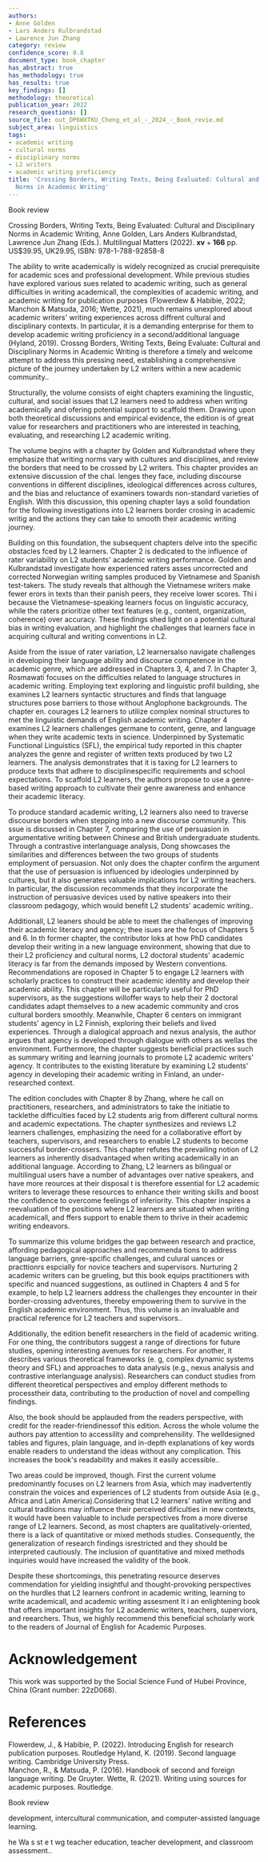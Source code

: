 ```yaml
---
authors:
- Anne Golden
- Lars Anders Kulbrandstad
- Lawrence Jun Zhang
category: review
confidence_score: 0.8
document_type: book_chapter
has_abstract: true
has_methodology: true
has_results: true
key_findings: []
methodology: theoretical
publication_year: 2022
research_questions: []
source_file: out_DP6WXTKU_Cheng_et_al_-_2024_-_Book_revie.md
subject_area: linguistics
tags:
- academic writing
- cultural norms
- disciplinary norms
- L2 writers
- academic writing proficiency
title: 'Crossing Borders, Writing Texts, Being Evaluated: Cultural and Disciplinary
  Norms in Academic Writing'
---
```


Book review

Crossing Borders, Writing Texts, Being Evaluated: Cultural and Disciplinary Norms in Academic Writing, Anne Golden, Lars Anders Kulbrandstad, Lawrence Jun Zhang (Eds.). Multilingual Matters (2022). $\mathbf { x v } + \mathbf { 1 6 6 }$ pp. US\$39.95, UK29.95, ISBN: 978-1-788-92858-8

The ability to write academically is widely recognized as crucial prerequisite for academic sces and professional development. While previous studies have explored various sues related to academic writing, such as general difficulties in writing academicall, the complexities of academic writing, and academic writing for publication purposes (Flowerdew & Habibie, 2022; Manchon & Matsuda, 2016; Wette, 2021), much remains unexplored about academic writers' writing experiences across diffrent cultural and disciplinary contexts. In particular, it is a demanding enterprise for them to develop academic writing proficiency in a second/additional language (Hyland, 2019). Crossng Borders, Writing Texts, Being Evaluate: Cultural and Disciplinary Norms in Academic Writing is therefore a timely and welcome attempt to address this pressing need, establishing a comprehensive picture of the journey undertaken by L2 writers within a new academic community..

Structurally, the volume consists of eight chapters examining the lingustic, cultural, and social issues that L2 learners need to address when writing academically and ofering potential support to scaffold them. Drawing upon both theoretical discussions and empirical evidence, the edition is of great value for researchers and practitioners who are interested in teaching, evaluating, and researching L2 academic writing.

The volume begins with a chapter by Golden and Kulbrandstad where they emphasize that writing norms vary with cultures and disciplines, and review the borders that need to be crossed by L2 writers. This chapter provides an extensive discussion of the chal. lenges they face, including discourse conventions in different disciplines, ideological differences across cultures, and the bias and reluctance of examiners towards non-standard varieties of English. With this discussion, this opening chapter lays a solid foundation for the following investigations into L2 learners border crosing in academic writig and the actions they can take to smooth their academic writing journey.

Building on this foundation, the subsequent chapters delve into the specific obstacles fced by L2 learners. Chapter 2 is dedicated to the influence of rater variability on L2 students' academic writing performance. Golden and Kulbrandstad investigate how experienced raters asses uncorrected and corrected Norwegian writing samples produced by Vietnamese and Spanish test-takers. The study reveals that although the Vietnamese writers make fewer erors in texts than their panish peers, they receive lower scores. Thi i because the Vietnamese-speaking learners focus on linguistic accuracy, while the raters prioritize other text features (e.g., content, organization, coherence) over accuracy. These findings shed light on a potential cultural bias in writing evaluation, and highlight the challenges that learners face in acquiring cultural and writing conventions in L2.

Aside from the issue of rater variation, L2 learnersalso navigate challenges in developing their language ability and discourse competence in the academic genre, which are addressed in Chapters 3, 4, and 7. In Chapter 3, Rosmawati focuses on the difficulties related to language structures in academic writing. Employing text exploring and linguistic profil building, she examines L2 learners syntactic structures and finds that language structures pose barriers to those without Anglophone backgrounds. The chapter en. courages L2 learners to utilize complex nominal structures to met the linguistic demands of English academic writing. Chapter 4 examines L2 learners challenges germane to content, genre, and language when they write academic texts in science. Underpinned by Systematic Functional Linguistics (SFL), the empirical tudy reported in this chapter analyzes the genre and register of written texts produced by two L2 learners. The analysis demonstrates that it is taxing for L2 learners to produce texts that adhere to disciplinespecific requirements and school expectations. To scaffold L2 learners, the authors propose to use a genre-based writing approach to cultivate their genre awareness and enhance their academic literacy.

To produce standard academic writing, L2 learners also need to traverse discourse borders when stepping into a new discourse community. This ssue is discussed in Chapter 7, comparing the use of persuasion in argumentative writing between Chinese and British undergraduate students. Through a contrastive interlanguage analysis, Dong showcases the similarities and differences between the two groups of students employment of persuasion. Not only does the chapter confirm the argument that the use of persuasion is influenced by ideologies underpinned by cultures, but it also generates valuable implications for L2 writing teachers. In particular, the discussion recommends that they incorporate the instruction of persuasive devices used by native speakers into their classroom pedagogy, which would benefit L2 students' academic writing..

Additionall, L2 leaners should be able to meet the challenges of improving their academic literacy and agency; thee isues are the focus of Chapters 5 and 6. In th former chapter, the contributor loks at how PhD candidates develop their writing in a new language environment, showing that due to their L2 proficiency and cultural norms, L2 doctoral students' academic literacy is far from the demands imposed by Western conventions. Recommendations are roposed in Chapter 5 to engage L2 learners with scholarly practices to construct their academic identity and develop their academic ability. This chapter will be particularly useful for PhD supervisors, as the suggestions willoffer ways to help their 2 doctoral candidates adapt themselves to a new academic community and cros cultural borders smoothly. Meanwhile, Chapter 6 centers on immigrant students' agency in L2 Finnish, exploring their beliefs and lived experiences. Through a dialogical approach and nexus analysis, the author argues that agency is developed through dialogue with others as wellas the environment. Furthermore, the chapter suggests beneficial practices such as summary writing and learning journals to promote L2 academic writers' agency. It contributes to the existing literature by examining L2 students' agency in developing their academic writing in Finland, an under-researched context.

The edition concludes with Chapter 8 by Zhang, where he call on practitioners, researchers, and administrators to take the initiatie to tacklethe difficulties faced by L2 students arig from different cultural norms and academic expectations. The chapter synthesizes and reviews L2 learners challenges, emphasizing the need for a collaborative effort by teachers, supervisors, and researchers to enable L2 students to become successful border-crossers. This chapter refutes the prevailing notion of L2 learners as inherently disadvantaged when writing academically in an additional language. According to Zhang, L2 learners as bilingual or multilingual users have a number of advantages over native speakers, and have more reources at their disposal t is therefore essential for L2 academic writers to leverage these resources to enhance their writing skills and boost the confidence to overcome feelings of inferiority. This chapter inspires a reevaluation of the positions where L2 learners are situated when writing academicall, and ffers support to enable them to thrive in their academic writing endeavors.

To summarize this volume bridges the gap between research and practice, affording pedagogical approaches and recommenda tions to address language barriers, gnre-spcific challenges, and culural uances or practtionrs espcially for novice teachers and supervisors. Nurturing 2 academic writers can be grueling, but this book equips practitioners with specific and nuanced suggestions, as outlined in Chapters 4 and 5 for example, to help L2 learners address the challenges they encounter in their border-crossing adventures, thereby empowering them to survive in the English academic environment. Thus, this volume is an invaluable and practical reference for L2 teachers and supervisors..

Additionally, the edition benefit researchers in the field of academic writing. For one thing, the contributors suggest a range of directions for future studies, opening interesting avenues for researchers. For another, it describes various theoretical frameworks (e. g, complex dynamic systems theory and SFL) and approaches to data analysis (e.g., nexus analysis and contrastive interlanguage analysis). Researchers can conduct studies from different theoretical perspectives and employ different methods to processtheir data, contributing to the production of novel and compelling findings.

Also, the book should be applauded from the readers perspective, with credit for the reader-friendinessof this edition. Across the whole volume the authors pay attention to accessility and comprehensility. The welldesigned tables and figures, plain language, and in-depth explanations of key words enable readers to understand the ideas without any complication. This increases the book's readability and makes it easily accessible..

Two areas could be improved, though. First the current volume predominantly focuses on L2 learners from Asia, which may inadvertently constrain the voices and experiences of L2 students from outside Asia (e.g., Africa and Latin America).Considering that L2 learners' native writing and cultural traditions may influence their perceived dificulties in new contexts, it would have been valuable to include perspectives from a more diverse range of L2 learners. Second, as most chapters are qualitatively-oriented, there is a lack of quantitative or mixed methods studies. Consequently, the generalization of research findings isrestricted and they should be interpreted cautiously. The inclusion of quantitative and mixed methods inquiries would have increased the validity of the book.

Despite these shortcomings, this penetrating resource deserves commendation for yielding insightful and thought-provoking perspectives on the hurdles that L2 learners confront in academic writing, learning to write academicall, and academic writing assesment It i an enlightening book that offers important insights for L2 academic writers, teachers, superviors, and reearchers. Thus, we highly recommend this beneficial scholarly work to the readers of Journal of English for Academic Purposes.

# Acknowledgement

This work was supported by the Social Science Fund of Hubei Province, China (Grant number: 22zD068).

# References

Flowerdew, J., & Habibie, P. (2022). Introducing English for research publication purposes. Routledge Hyland, K. (2019). Second language writing. Cambridge University Press.   
Manchon, R., & Matsuda, P. (2016). Handbook of second and foreign language writing. De Gruyter. Wette, R. (2021). Writing using sources for academic purposes. Routledge.

Book review

development, intercultural communication, and computer-assisted language learning.

he Wa   s  st  e t        wg teacher education, teacher development, and classroom assessment..